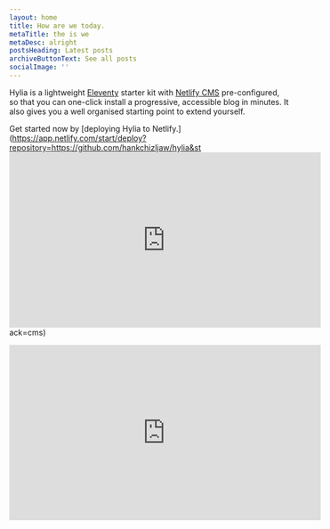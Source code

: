 ```yaml
---
layout: home
title: How are we today.
metaTitle: the is we
metaDesc: alright
postsHeading: Latest posts
archiveButtonText: See all posts
socialImage: ''
---
```

Hylia is a lightweight [Eleventy](https://11ty.io) starter kit with [Netlify CMS](https://www.netlifycms.org/) pre-configured, so that you can one-click install a progressive, accessible blog in minutes. It also gives you a well organised starting point to extend yourself.

Get started now by [deploying Hylia to Netlify.](https://app.netlify.com/start/deploy?repository=https://github.com/hankchizljaw/hylia&st<iframe width="560" height="315" src="https://www.youtube.com/embed/7YK5htZJGzs" frameborder="0" allow="accelerometer; autoplay; encrypted-media; gyroscope; picture-in-picture" allowfullscreen></iframe>ack=cms)

<iframe width="560" height="315" src="https://www.youtube.com/embed/ScdQQfAjFTk" frameborder="0" allow="accelerometer; autoplay; encrypted-media; gyroscope; picture-in-picture" allowfullscreen></iframe>




